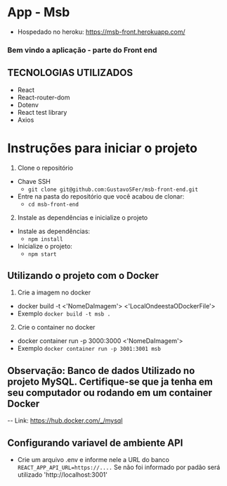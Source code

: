 # App - Msb
  * Hospedado no heroku: https://msb-front.herokuapp.com/
### Bem vindo a aplicação - parte do Front end

## TECNOLOGIAS UTILIZADOS
<ul>
  <li>React</li>
  <li>React-router-dom</li>
  <li>Dotenv</li>
  <li>React test library</li>
  <li>Axios</li>
</ul>

# Instruções para iniciar o projeto

1. Clone o repositório
  * Chave SSH
    * `git clone git@github.com:GustavoSFer/msb-front-end.git`
  * Entre na pasta do repositório que você acabou de clonar:
    * `cd msb-front-end`

2. Instale as dependências e inicialize o projeto
  * Instale as dependências:
    * `npm install`
  * Inicialize o projeto:
    * `npm start`

## Utilizando o projeto com o Docker

1. Crie a imagem no docker
  * docker build -t <'NomeDaImagem'> <'LocalOndeestaODockerFile'>
  * Exemplo
``` docker build -t msb . ```
2. Crie o container no docker
  * docker container run -p 3000:3000 <'NomeDaImagem'>
  * Exemplo
``` docker container run -p 3001:3001 msb ```

## Observação: Banco de dados Utilizado no projeto MySQL. Certifique-se que ja tenha em seu computador ou rodando em um container Docker
 -- Link: https://hub.docker.com/_/mysql

## Configurando variavel de ambiente API
  * Crie um arquivo .env e informe nele a URL do banco
  ``` REACT_APP_API_URL=https://.... ```
Se não foi informado por padão será utilizado 'http://localhost:3001'
